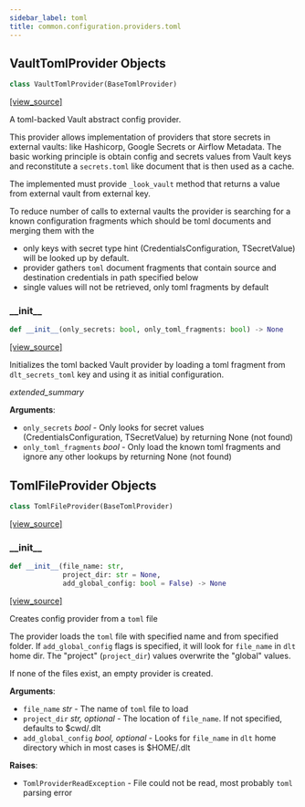 ```yaml
---
sidebar_label: toml
title: common.configuration.providers.toml
---
```


## VaultTomlProvider Objects

```python
class VaultTomlProvider(BaseTomlProvider)
```

[[view_source]](https://github.com/dlt-hub/dlt/blob/3739c9ac839aafef713f6d5ebbc6a81b2a39a1b0/dlt/common/configuration/providers/toml.py#L116)

A toml-backed Vault abstract config provider.

This provider allows implementation of providers that store secrets in external vaults: like Hashicorp, Google Secrets or Airflow Metadata.
The basic working principle is obtain config and secrets values from Vault keys and reconstitute a `secrets.toml` like document that is then used
as a cache.

The implemented must provide `_look_vault` method that returns a value from external vault from external key.

To reduce number of calls to external vaults the provider is searching for a known configuration fragments which should be toml documents and merging
them with the
- only keys with secret type hint (CredentialsConfiguration, TSecretValue) will be looked up by default.
- provider gathers `toml` document fragments that contain source and destination credentials in path specified below
- single values will not be retrieved, only toml fragments by default

### \_\_init\_\_

```python
def __init__(only_secrets: bool, only_toml_fragments: bool) -> None
```

[[view_source]](https://github.com/dlt-hub/dlt/blob/3739c9ac839aafef713f6d5ebbc6a81b2a39a1b0/dlt/common/configuration/providers/toml.py#L133)

Initializes the toml backed Vault provider by loading a toml fragment from `dlt_secrets_toml` key and using it as initial configuration.

_extended_summary_

**Arguments**:

- `only_secrets` _bool_ - Only looks for secret values (CredentialsConfiguration, TSecretValue) by returning None (not found)
- `only_toml_fragments` _bool_ - Only load the known toml fragments and ignore any other lookups by returning None (not found)

## TomlFileProvider Objects

```python
class TomlFileProvider(BaseTomlProvider)
```

[[view_source]](https://github.com/dlt-hub/dlt/blob/3739c9ac839aafef713f6d5ebbc6a81b2a39a1b0/dlt/common/configuration/providers/toml.py#L231)

### \_\_init\_\_

```python
def __init__(file_name: str,
             project_dir: str = None,
             add_global_config: bool = False) -> None
```

[[view_source]](https://github.com/dlt-hub/dlt/blob/3739c9ac839aafef713f6d5ebbc6a81b2a39a1b0/dlt/common/configuration/providers/toml.py#L232)

Creates config provider from a `toml` file

The provider loads the `toml` file with specified name and from specified folder. If `add_global_config` flags is specified,
it will look for `file_name` in `dlt` home dir. The "project" (`project_dir`) values overwrite the "global" values.

If none of the files exist, an empty provider is created.

**Arguments**:

- `file_name` _str_ - The name of `toml` file to load
- `project_dir` _str, optional_ - The location of `file_name`. If not specified, defaults to $cwd/.dlt
- `add_global_config` _bool, optional_ - Looks for `file_name` in `dlt` home directory which in most cases is $HOME/.dlt
  

**Raises**:

- `TomlProviderReadException` - File could not be read, most probably `toml` parsing error

